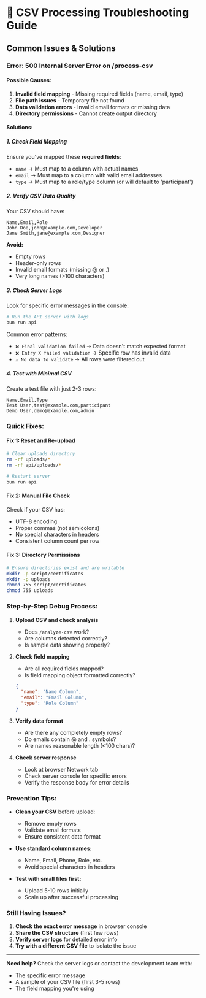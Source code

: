 # 🔧 CSV Processing Troubleshooting Guide

## Common Issues & Solutions

### **Error: 500 Internal Server Error on /process-csv**

#### **Possible Causes:**
1. **Invalid field mapping** - Missing required fields (name, email, type)
2. **File path issues** - Temporary file not found
3. **Data validation errors** - Invalid email formats or missing data
4. **Directory permissions** - Cannot create output directory

#### **Solutions:**

##### **1. Check Field Mapping**
Ensure you've mapped these **required fields**:
- `name` → Must map to a column with actual names
- `email` → Must map to a column with valid email addresses  
- `type` → Must map to a role/type column (or will default to 'participant')

##### **2. Verify CSV Data Quality**
Your CSV should have:
```csv
Name,Email,Role
John Doe,john@example.com,Developer
Jane Smith,jane@example.com,Designer
```

**Avoid:**
- Empty rows
- Header-only rows
- Invalid email formats (missing @ or .)
- Very long names (>100 characters)

##### **3. Check Server Logs**
Look for specific error messages in the console:
```bash
# Run the API server with logs
bun run api
```

Common error patterns:
- `❌ Final validation failed` → Data doesn't match expected format
- `❌ Entry X failed validation` → Specific row has invalid data
- `⚠️ No data to validate` → All rows were filtered out

##### **4. Test with Minimal CSV**
Create a test file with just 2-3 rows:
```csv
Name,Email,Type
Test User,test@example.com,participant
Demo User,demo@example.com,admin
```

### **Quick Fixes:**

#### **Fix 1: Reset and Re-upload**
```bash
# Clear uploads directory
rm -rf uploads/*
rm -rf api/uploads/*

# Restart server
bun run api
```

#### **Fix 2: Manual File Check**
Check if your CSV has:
- UTF-8 encoding
- Proper commas (not semicolons)
- No special characters in headers
- Consistent column count per row

#### **Fix 3: Directory Permissions**
```bash
# Ensure directories exist and are writable
mkdir -p script/certificates
mkdir -p uploads
chmod 755 script/certificates
chmod 755 uploads
```

### **Step-by-Step Debug Process:**

1. **Upload CSV and check analysis**
   - Does `/analyze-csv` work?
   - Are columns detected correctly?
   - Is sample data showing properly?

2. **Check field mapping**
   - Are all required fields mapped?
   - Is field mapping object formatted correctly?
   ```json
   {
     "name": "Name Column",
     "email": "Email Column", 
     "type": "Role Column"
   }
   ```

3. **Verify data format**
   - Are there any completely empty rows?
   - Do emails contain @ and . symbols?
   - Are names reasonable length (<100 chars)?

4. **Check server response**
   - Look at browser Network tab
   - Check server console for specific errors
   - Verify the response body for error details

### **Prevention Tips:**

- **Clean your CSV** before upload:
  - Remove empty rows
  - Validate email formats
  - Ensure consistent data format
  
- **Use standard column names:**
  - Name, Email, Phone, Role, etc.
  - Avoid special characters in headers
  
- **Test with small files first:**
  - Upload 5-10 rows initially
  - Scale up after successful processing

### **Still Having Issues?**

1. **Check the exact error message** in browser console
2. **Share the CSV structure** (first few rows)
3. **Verify server logs** for detailed error info
4. **Try with a different CSV file** to isolate the issue

---

**Need help?** Check the server logs or contact the development team with:
- The specific error message
- A sample of your CSV file (first 3-5 rows)
- The field mapping you're using 